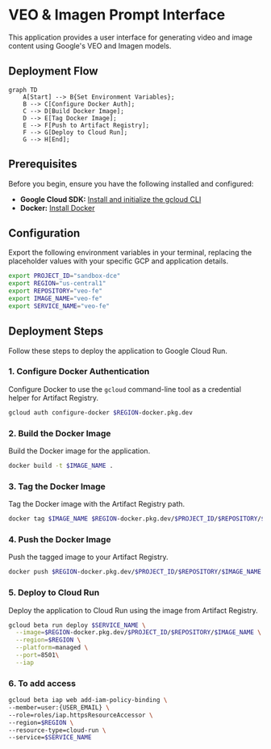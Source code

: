 # VEO & Imagen Prompt Interface

This application provides a user interface for generating video and image content using Google's VEO and Imagen models.

## Deployment Flow

```mermaid
graph TD
    A[Start] --> B{Set Environment Variables};
    B --> C[Configure Docker Auth];
    C --> D[Build Docker Image];
    D --> E[Tag Docker Image];
    E --> F[Push to Artifact Registry];
    F --> G[Deploy to Cloud Run];
    G --> H[End];
```

## Prerequisites

Before you begin, ensure you have the following installed and configured:

*   **Google Cloud SDK:** [Install and initialize the gcloud CLI](https://cloud.google.com/sdk/docs/install)
*   **Docker:** [Install Docker](https://docs.docker.com/get-docker/)

## Configuration

Export the following environment variables in your terminal, replacing the placeholder values with your specific GCP and application details.

```bash
export PROJECT_ID="sandbox-dce"
export REGION="us-central1"
export REPOSITORY="veo-fe"
export IMAGE_NAME="veo-fe"
export SERVICE_NAME="veo-fe"
```

## Deployment Steps

Follow these steps to deploy the application to Google Cloud Run.

### 1. Configure Docker Authentication

Configure Docker to use the `gcloud` command-line tool as a credential helper for Artifact Registry.

```bash
gcloud auth configure-docker $REGION-docker.pkg.dev
```

### 2. Build the Docker Image

Build the Docker image for the application.

```bash
docker build -t $IMAGE_NAME .
```

### 3. Tag the Docker Image

Tag the Docker image with the Artifact Registry path.

```bash
docker tag $IMAGE_NAME $REGION-docker.pkg.dev/$PROJECT_ID/$REPOSITORY/$IMAGE_NAME
```

### 4. Push the Docker Image

Push the tagged image to your Artifact Registry.

```bash
docker push $REGION-docker.pkg.dev/$PROJECT_ID/$REPOSITORY/$IMAGE_NAME
```

### 5. Deploy to Cloud Run

Deploy the application to Cloud Run using the image from Artifact Registry.

```bash
gcloud beta run deploy $SERVICE_NAME \
  --image=$REGION-docker.pkg.dev/$PROJECT_ID/$REPOSITORY/$IMAGE_NAME \
  --region=$REGION \
  --platform=managed \
  --port=8501\
  --iap
```
### 6. To add access
```bash
gcloud beta iap web add-iam-policy-binding \
--member=user:{USER_EMAIL} \
--role=roles/iap.httpsResourceAccessor \
--region=$REGION \
--resource-type=cloud-run \
--service=$SERVICE_NAME